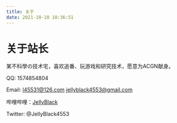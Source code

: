 ```yaml
---
title: 关于
date: 2021-10-10 18:36:51
---
```


# 关于站长

某不科學の技术宅，喜欢追番、玩游戏和研究技术，愿意为ACGN献身。

QQ: 1574854804

Email: l45531@126.com jellyblack4553@gmail.com

哔哩哔哩：[JellyBlack](https://space.bilibili.com/368205203/)

Twitter: @JellyBlack4553

